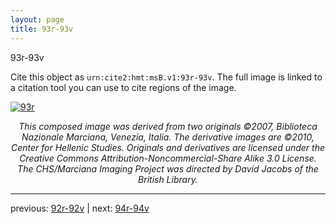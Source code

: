```yaml
---
layout: page
title: 93r-93v
---
```


93r-93v

Cite this object as `urn:cite2:hmt:msB.v1:93r-93v`. The full image is linked to a citation tool you can use to cite regions of the image.

[![93r](http://www.homermultitext.org/iipsrv?IIIF=/project/homer/pyramidal/deepzoom/hmt/vbbifolio/v1/vb_92v_93r.tif/full/800,/0/default.jpg)](http://www.homermultitext.org/ict2/?urn=urn:cite2:hmt:vbbifolio.v1:vb_92v_93r) 

<p style="text-align: center; font-style: italic;">This composed image was derived from two originals ©2007, Biblioteca Nazionale Marciana, Venezia, Italia. The derivative images are ©2010, Center for Hellenic Studies. Originals and derivatives are licensed under the Creative Commons Attribution-Noncommercial-Share Alike 3.0 License. The CHS/Marciana Imaging Project was directed by David Jacobs of the British Library.</p>

---

previous: [92r-92v](../92r-92v/) | next: [94r-94v](../94r-94v/)